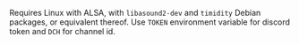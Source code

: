 Requires Linux with ALSA, with `libasound2-dev` and `timidity` Debian packages, or equivalent thereof. Use `TOKEN` environment variable for discord token and `DCH` for channel id. 

